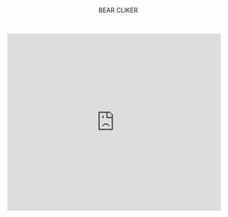 <p style="text-align: center;">BEAR CLIKER</p>
<p style="text-align: center;">&nbsp;</p>
<p><iframe src="https://scratch.mit.edu/projects/434538165/embed" width="485" height="402" frameborder="0" scrolling="no" allowfullscreen="allowfullscreen"></iframe></p>
